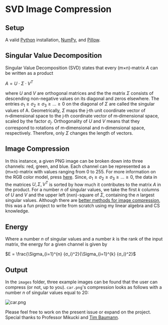 # SVD Image Compression

## Setup

A valid [Python](https://www.python.org/downloads/) installation, [NumPy](https://numpy.org/install/), and [Pillow](https://pillow.readthedocs.io/en/latest/installation.html).

## Singular Value Decomposition

Singular Value Decomposition (SVD) states that every (m×n)‑matrix $A$ can be written as a product

$A = U \cdot \Sigma \cdot V^T$

where $U$ and $V$ are orthogonal matrices and the the matrix $\Sigma$ consists of descending non-negative values on its diagonal and zeros elsewhere. The entries $σ_1 ≥ σ_2 ≥ σ_3 ≥ … ≥ 0$ on the diagonal of $\Sigma$ are called the singular values of A. Geometrically, $\Sigma$ maps the j‑th unit coordinate vector of n‑dimensional space to the j‑th coordinate vector of m‑dimensional space, scaled by the factor $σ_j$. Orthogonality of $U$ and $V$ means that they correspond to rotations of m‑dimensional and n‑dimensional space, respectively. Therefore, only $\Sigma$ changes the length of vectors.

## Image Compression

In this instance, a given PNG image can be broken down into three channels: red, green, and blue. Each channel can be represented as a (m×n)-matrix with values ranging from 0 to 255. For more information on the RGB color model, press [here](https://en.wikipedia.org/wiki/RGB_color_model). Since, $σ_1 ≥ σ_2 ≥ σ_3 ≥ … ≥ 0$, the data in the matrices $U, \Sigma, V^T$ is sorted by how much it contributes to the matrix $A$ in the product. For a number $n$ of singular values, we take the first $k$ columns of $U$ and $V$ and the upper left (nxn)-square of $\Sigma$, containing the $n$ largest singular values. Although there are [better methods for image compression](https://en.wikipedia.org/wiki/JPEG), this was a fun project to write from scratch using my linear algebra and CS knowledge. 

## Energy

Where a number $n$ of singular values and a number $k$ is the rank of the input matrix, the energy for a given channel is given by

$E = \frac{\Sigma_{i=1}^{n} {σ_i}^2}{\Sigma_{i=1}^{k} {σ_i}^2}$

## Output

In the `images` folder, three example images can be found that the user can compress (or not, up to you). `car.png`'s compression looks as follows with a number $n$ of singular values equal to $20$:

![`car.png`](https://i.imgur.com/TnOybsG.png "car.png")

Please feel free to work on the present issue or expand on the project. Special thanks to Professor Mikucki and [Tim Baumann](http://timbaumann.info/svd-image-compression-demo/).